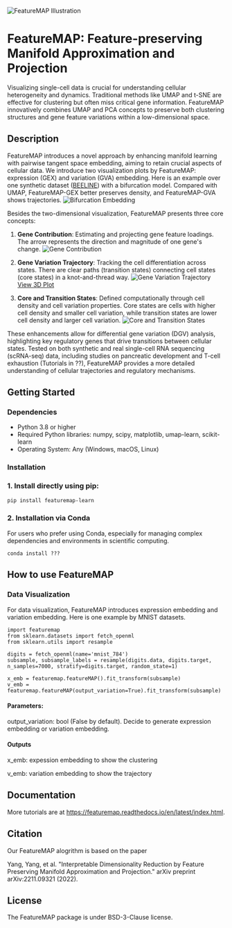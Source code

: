 ![FeatureMAP Illustration](./figures/featureMAP.png)

# FeatureMAP: Feature-preserving Manifold Approximation and Projection

Visualizing single-cell data is crucial for understanding cellular heterogeneity and dynamics. Traditional methods like UMAP and t-SNE are effective for clustering but often miss critical gene information. FeatureMAP innovatively combines UMAP and PCA concepts to preserve both clustering structures and gene feature variations within a low-dimensional space.

## Description

FeatureMAP introduces a novel approach by enhancing manifold learning with pairwise tangent space embedding, aiming to retain crucial aspects of cellular data.
We introduce two visualization plots by FeatureMAP: expression (GEX) and variation (GVA) embedding.
Here is an example over one synthetic dataset ([BEELINE](https://github.com/Murali-group/Beeline)) with a bifurcation model. Compared with UMAP, FeatureMAP-GEX better preserves density, and FeatureMAP-GVA shows trajectories.
![Bifurcation Embedding](./figures/bifurcation_embedding.png)

Besides the two-dimensional visualization, FeatureMAP presents three core concepts:

1. **Gene Contribution**: Estimating and projecting gene feature loadings. The arrow represents the direction and magnitude of one gene's change. 
    ![Gene Contribution](./figures/gene_contribution.png)

2. **Gene Variation Trajectory**: Tracking the cell differentiation across states. There are clear paths (transition states) connecting cell states (core states) in a knot-and-thread way.
    ![Gene Variation Trajectory](./figures/gene_variation_trajectory.png)
    [View 3D Plot](https://YYT1002.github.io/FeatureMAP/figures/3d_plot.html)
   
3. **Core and Transition States**: Defined computationally through cell density and cell variation properties. Core states are cells with higher cell density and smaller cell variation, while transition states are lower cell density and larger cell variation.
    ![Core and Transition States](./figures/core_trans_states.png)
   

These enhancements allow for differential gene variation (DGV) analysis, highlighting key regulatory genes that drive transitions between cellular states. Tested on both synthetic and real single-cell RNA sequencing (scRNA-seq) data, including studies on pancreatic development and T-cell exhaustion (Tutorials in ??), FeatureMAP provides a more detailed understanding of cellular trajectories and regulatory mechanisms.


## Getting Started

### Dependencies

- Python 3.8 or higher
- Required Python libraries: numpy, scipy, matplotlib, umap-learn, scikit-learn
- Operating System: Any (Windows, macOS, Linux)

### Installation

### 1. Install directly using pip:

```bash
pip install featuremap-learn
```

### 2. Installation via Conda
For users who prefer using Conda, especially for managing complex dependencies and environments in scientific computing.
```
conda install ???
```

## How to use FeatureMAP

### Data Visualization
For data visualization, FeatureMAP introduces expression embedding and variation embedding. Here is one example by MNIST datasets.
```
import featuremap
from sklearn.datasets import fetch_openml
from sklearn.utils import resample

digits = fetch_openml(name='mnist_784')
subsample, subsample_labels = resample(digits.data, digits.target, n_samples=7000, stratify=digits.target, random_state=1)

x_emb = featuremap.featureMAP().fit_transform(subsample)
v_emb = featuremap.featureMAP(output_variation=True).fit_transform(subsample)

```

#### Parameters:
output_variation: bool (False by default). Decide to generate expression embedding or variation embedding. 

#### Outputs
x_emb: expession embedding to show the clustering

v_emb: variation embedding to show the trajectory


## Documentation
More tutorials are at https://featuremap.readthedocs.io/en/latest/index.html.

## Citation
Our FeatureMAP alogrithm is based on the paper

Yang, Yang, et al. "Interpretable Dimensionality Reduction by Feature Preserving Manifold Approximation and Projection." arXiv preprint arXiv:2211.09321 (2022).

## License
The FeatureMAP package is under BSD-3-Clause license.

